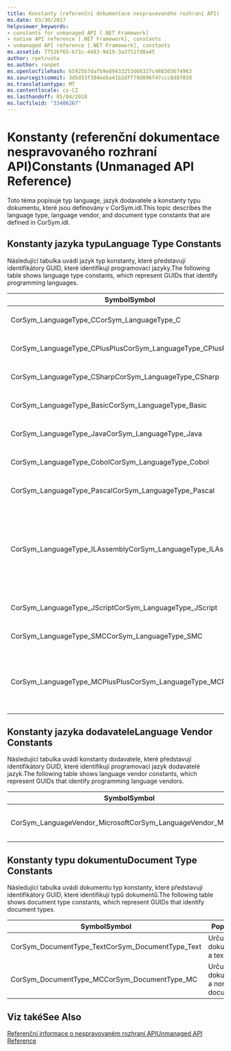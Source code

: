 ```yaml
---
title: Konstanty (referenční dokumentace nespravovaného rozhraní API)
ms.date: 03/30/2017
helpviewer_keywords:
- constants for unmanaged API [.NET Framework]
- native API reference [.NET Framework], constants
- unmanaged API reference [.NET Framework], constants
ms.assetid: 77526f65-b71c-4483-9d19-3a3751fd8a45
author: rpetrusha
ms.author: ronpet
ms.openlocfilehash: 65925b7dafb9e89433253d68327c488365674963
ms.sourcegitcommit: 3d5d33f384eeba41b2dff79d096f47ccc8d8f03d
ms.translationtype: MT
ms.contentlocale: cs-CZ
ms.lasthandoff: 05/04/2018
ms.locfileid: "33406267"
---
```

# <a name="constants-unmanaged-api-reference"></a><span data-ttu-id="81210-102">Konstanty (referenční dokumentace nespravovaného rozhraní API)</span><span class="sxs-lookup"><span data-stu-id="81210-102">Constants (Unmanaged API Reference)</span></span>
<span data-ttu-id="81210-103">Toto téma popisuje typ language, jazyk dodavatele a konstanty typu dokumentu, které jsou definovány v CorSym.idl.</span><span class="sxs-lookup"><span data-stu-id="81210-103">This topic describes the language type, language vendor, and document type constants that are defined in CorSym.idl.</span></span>  
  
## <a name="language-type-constants"></a><span data-ttu-id="81210-104">Konstanty jazyka typu</span><span class="sxs-lookup"><span data-stu-id="81210-104">Language Type Constants</span></span>  
 <span data-ttu-id="81210-105">Následující tabulka uvádí jazyk typ konstanty, které představují identifikátory GUID, které identifikují programovací jazyky.</span><span class="sxs-lookup"><span data-stu-id="81210-105">The following table shows language type constants, which represent GUIDs that identify programming languages.</span></span>  
  
|<span data-ttu-id="81210-106">Symbol</span><span class="sxs-lookup"><span data-stu-id="81210-106">Symbol</span></span>|<span data-ttu-id="81210-107">Popis</span><span class="sxs-lookup"><span data-stu-id="81210-107">Description</span></span>|  
|------------|-----------------|  
|<span data-ttu-id="81210-108">CorSym_LanguageType_C</span><span class="sxs-lookup"><span data-stu-id="81210-108">CorSym_LanguageType_C</span></span>|<span data-ttu-id="81210-109">Určuje jazyk C.</span><span class="sxs-lookup"><span data-stu-id="81210-109">Indicates the C language.</span></span>|  
|<span data-ttu-id="81210-110">CorSym_LanguageType_CPlusPlus</span><span class="sxs-lookup"><span data-stu-id="81210-110">CorSym_LanguageType_CPlusPlus</span></span>|<span data-ttu-id="81210-111">Určuje jazyk C++.</span><span class="sxs-lookup"><span data-stu-id="81210-111">Indicates the C++ language.</span></span>|  
|<span data-ttu-id="81210-112">CorSym_LanguageType_CSharp</span><span class="sxs-lookup"><span data-stu-id="81210-112">CorSym_LanguageType_CSharp</span></span>|<span data-ttu-id="81210-113">Určuje jazyk C#.</span><span class="sxs-lookup"><span data-stu-id="81210-113">Indicates the C# language.</span></span>|  
|<span data-ttu-id="81210-114">CorSym_LanguageType_Basic</span><span class="sxs-lookup"><span data-stu-id="81210-114">CorSym_LanguageType_Basic</span></span>|<span data-ttu-id="81210-115">Určuje základní jazyk.</span><span class="sxs-lookup"><span data-stu-id="81210-115">Indicates the Basic language.</span></span>|  
|<span data-ttu-id="81210-116">CorSym_LanguageType_Java</span><span class="sxs-lookup"><span data-stu-id="81210-116">CorSym_LanguageType_Java</span></span>|<span data-ttu-id="81210-117">Určuje jazyk Java.</span><span class="sxs-lookup"><span data-stu-id="81210-117">Indicates the Java language.</span></span>|  
|<span data-ttu-id="81210-118">CorSym_LanguageType_Cobol</span><span class="sxs-lookup"><span data-stu-id="81210-118">CorSym_LanguageType_Cobol</span></span>|<span data-ttu-id="81210-119">Určuje jazyk, COBOL.</span><span class="sxs-lookup"><span data-stu-id="81210-119">Indicates the COBOL language.</span></span>|  
|<span data-ttu-id="81210-120">CorSym_LanguageType_Pascal</span><span class="sxs-lookup"><span data-stu-id="81210-120">CorSym_LanguageType_Pascal</span></span>|<span data-ttu-id="81210-121">Určuje jazyk, Pascal.</span><span class="sxs-lookup"><span data-stu-id="81210-121">Indicates the Pascal language.</span></span>|  
|<span data-ttu-id="81210-122">CorSym_LanguageType_ILAssembly</span><span class="sxs-lookup"><span data-stu-id="81210-122">CorSym_LanguageType_ILAssembly</span></span>|<span data-ttu-id="81210-123">Určuje kód sestavení (MSIL intermediate language) společnosti Microsoft.</span><span class="sxs-lookup"><span data-stu-id="81210-123">Indicates the Microsoft intermediate language (MSIL) assembly code.</span></span>|  
|<span data-ttu-id="81210-124">CorSym_LanguageType_JScript</span><span class="sxs-lookup"><span data-stu-id="81210-124">CorSym_LanguageType_JScript</span></span>|<span data-ttu-id="81210-125">Určuje jazyk JScript.</span><span class="sxs-lookup"><span data-stu-id="81210-125">Indicates the JScript language.</span></span>|  
|<span data-ttu-id="81210-126">CorSym_LanguageType_SMC</span><span class="sxs-lookup"><span data-stu-id="81210-126">CorSym_LanguageType_SMC</span></span>|<span data-ttu-id="81210-127">Určuje jazyk, SMC.</span><span class="sxs-lookup"><span data-stu-id="81210-127">Indicates the SMC language.</span></span>|  
|<span data-ttu-id="81210-128">CorSym_LanguageType_MCPlusPlus</span><span class="sxs-lookup"><span data-stu-id="81210-128">CorSym_LanguageType_MCPlusPlus</span></span>|<span data-ttu-id="81210-129">Určuje jazyk C++ povolené pro rozhraní .NET Framework.</span><span class="sxs-lookup"><span data-stu-id="81210-129">Indicates the C++ language enabled for the .NET Framework.</span></span>|  
  
## <a name="language-vendor-constants"></a><span data-ttu-id="81210-130">Konstanty jazyka dodavatele</span><span class="sxs-lookup"><span data-stu-id="81210-130">Language Vendor Constants</span></span>  
 <span data-ttu-id="81210-131">Následující tabulka uvádí konstanty dodavatele, které představují identifikátory GUID, které identifikují programovací jazyk dodavatelé jazyk.</span><span class="sxs-lookup"><span data-stu-id="81210-131">The following table shows language vendor constants, which represent GUIDs that identify programming language vendors.</span></span>  
  
|<span data-ttu-id="81210-132">Symbol</span><span class="sxs-lookup"><span data-stu-id="81210-132">Symbol</span></span>|<span data-ttu-id="81210-133">Popis</span><span class="sxs-lookup"><span data-stu-id="81210-133">Description</span></span>|  
|------------|-----------------|  
|<span data-ttu-id="81210-134">CorSym_LanguageVendor_Microsoft</span><span class="sxs-lookup"><span data-stu-id="81210-134">CorSym_LanguageVendor_Microsoft</span></span>|<span data-ttu-id="81210-135">Označuje společnosti Microsoft.</span><span class="sxs-lookup"><span data-stu-id="81210-135">Indicates Microsoft.</span></span>|  
  
## <a name="document-type-constants"></a><span data-ttu-id="81210-136">Konstanty typu dokumentu</span><span class="sxs-lookup"><span data-stu-id="81210-136">Document Type Constants</span></span>  
 <span data-ttu-id="81210-137">Následující tabulka uvádí dokumentu typ konstanty, které představují identifikátory GUID, které identifikují typů dokumentů.</span><span class="sxs-lookup"><span data-stu-id="81210-137">The following table shows document type constants, which represent GUIDs that identify document types.</span></span>  
  
|<span data-ttu-id="81210-138">Symbol</span><span class="sxs-lookup"><span data-stu-id="81210-138">Symbol</span></span>|<span data-ttu-id="81210-139">Popis</span><span class="sxs-lookup"><span data-stu-id="81210-139">Description</span></span>|  
|------------|-----------------|  
|<span data-ttu-id="81210-140">CorSym_DocumentType_Text</span><span class="sxs-lookup"><span data-stu-id="81210-140">CorSym_DocumentType_Text</span></span>|<span data-ttu-id="81210-141">Určuje textový dokument.</span><span class="sxs-lookup"><span data-stu-id="81210-141">Indicates a text document.</span></span>|  
|<span data-ttu-id="81210-142">CorSym_DocumentType_MC</span><span class="sxs-lookup"><span data-stu-id="81210-142">CorSym_DocumentType_MC</span></span>|<span data-ttu-id="81210-143">Určuje jiný textový dokument.</span><span class="sxs-lookup"><span data-stu-id="81210-143">Indicates a non-text document.</span></span>|  
  
## <a name="see-also"></a><span data-ttu-id="81210-144">Viz také</span><span class="sxs-lookup"><span data-stu-id="81210-144">See Also</span></span>  
 [<span data-ttu-id="81210-145">Referenční informace o nespravovaném rozhraní API</span><span class="sxs-lookup"><span data-stu-id="81210-145">Unmanaged API Reference</span></span>](../../../docs/framework/unmanaged-api/index.md)
